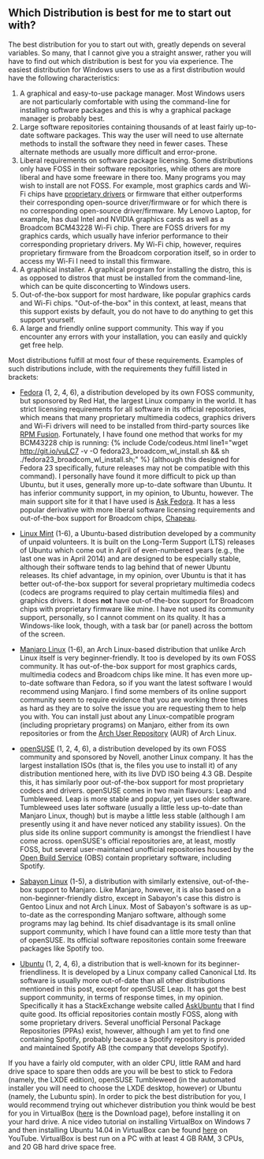 ## Which Distribution is best for me to start out with?
The best distribution for you to start out with, greatly depends on several variables. So many, that I cannot give you a straight answer, rather you will have to find out which distribution is best for you via experience. The easiest distribution for Windows users to use as a first distribution would have the following characteristics:

1. A graphical and easy-to-use package manager. Most Windows users are not particularly comfortable with using the command-line for installing software packages and this is why a graphical package manager is probably best.
2. Large software repositories containing thousands of at least fairly up-to-date software packages. This way the user will need to use alternate methods to install the software they need in fewer cases. These alternate methods are usually more difficult and error-prone.
3. Liberal requirements on software package licensing. Some distributions only have FOSS in their software repositories, while others are more liberal and have some freeware in there too. Many programs you may wish to install are not FOSS. For example, most graphics cards and Wi-Fi chips have [proprietary drivers](https://en.wikipedia.org/wiki/Device_driver) or firmware that either outperforms their corresponding open-source driver/firmware or for which there is no corresponding open-source driver/firmware. My Lenovo Laptop, for example, has dual Intel and NVIDIA graphics cards as well as a Broadcom BCM43228 Wi-Fi chip. There are FOSS drivers for my graphics cards, which usually have inferior performance to their corresponding proprietary drivers. My Wi-Fi chip, however, requires proprietary firmware from the Broadcom corporation itself, so in order to access my Wi-Fi I need to install this firmware.
4. A graphical installer. A graphical program for installing the distro, this is as opposed to distros that must be installed from the command-line, which can be quite disconcerting to Windows users.
5. Out-of-the-box support for most hardware, like popular graphics cards and Wi-Fi chips. "Out-of-the-box" in this context, at least, means that this support exists by default, you do not have to do anything to get this support yourself.
6. A large and friendly online support community. This way if you encounter any errors with your installation, you can easily and quickly get free help.

Most distributions fulfill at most four of these requirements. Examples of such distributions include, with the requirements they fulfill listed in brackets:

* [Fedora](https://getfedora.org/) (1, 2, 4, 6), a distribution developed by its own FOSS community, but sponsored by Red Hat, the largest Linux company in the world. It has strict licensing requirements for all software in its official repositories, which means that many proprietary multimedia codecs, graphics drivers and Wi-Fi drivers will need to be installed from third-party sources like [RPM Fusion](http://rpmfusion.org/). Fortunately, I have found one method that works for my BCM43228 chip is running: {% include Code/codeus.html line1="wget http://git.io/vuLC7 -v -O fedora23_broadcom_wl_install.sh && sh ./fedora23_broadcom_wl_install.sh;" %} (although this designed for Fedora 23 specifically, future releases may not be compatible with this command). I personally have found it more difficult to pick up than Ubuntu, but it uses, generally more up-to-date software than Ubuntu. It has inferior community support, in my opinion, to Ubuntu, however. The main support site for it that I have used is [Ask Fedora](https://ask.fedoraproject.org/). It has a less popular derivative with more liberal software licensing requirements and out-of-the-box support for Broadcom chips, [Chapeau](http://chapeaulinux.org/).

* [Linux Mint](http://linuxmint.com/) (1-6), a Ubuntu-based distribution developed by a community of unpaid volunteers. It is built on the Long-Term Support (LTS) releases of Ubuntu which come out in April of even-numbered years (e.g., the last one was in April 2014) and are designed to be especially stable, although their software tends to lag behind that of newer Ubuntu releases. Its chief advantage, in my opinion, over Ubuntu is that it has better out-of-the-box support for several proprietary multimedia codecs (codecs are programs required to play certain multimedia files) and graphics drivers. It does **not** have out-of-the-box support for Broadcom chips with proprietary firmware like mine. I have not used its community support, personally, so I cannot comment on its quality. It has a Windows-like look, though, with a task bar (or panel) across the bottom of the screen.

* [Manjaro Linux](https://manjaro.github.io/) (1-6), an Arch Linux-based distribution that unlike Arch Linux itself is very beginner-friendly. It too is developed by its own FOSS community. It has out-of-the-box support for most graphics cards, multimedia codecs and Broadcom chips like mine. It has even more up-to-date software than Fedora, so if you want the latest software I would recommend using Manjaro. I find some members of its online support community seem to require evidence that you are working three times as hard as they are to solve the issue you are requesting them to help you with. You can install just about any Linux-compatible program (including proprietary programs) on Manjaro, either from its own repositories or from the [Arch User Repository](https://aur.archlinux.org) (AUR) of Arch Linux.

* [openSUSE](https://www.opensuse.org/) (1, 2, 4, 6), a distribution developed by its own FOSS community and sponsored by Novell, another Linux company. It has the largest installation ISOs (that is, the files you use to install it) of any distribution mentioned here, with its live DVD ISO being 4.3 GB. Despite this, it has similarly poor out-of-the-box support for most proprietary codecs and drivers. openSUSE comes in two main flavours: Leap and Tumbleweed. Leap is more stable and popular, yet uses older software. Tumbleweed uses later software (usually a little less up-to-date than Manjaro Linux, though) but is maybe a little less stable (although I am presently using it and have never noticed any stability issues). On the plus side its online support community is amongst the friendliest I have come across. openSUSE's official repositories are, at least, mostly FOSS, but several user-maintained unofficial repositories housed by the [Open Build Service](https://build.opensuse.org) (OBS) contain proprietary software, including Spotify.

* [Sabayon Linux](http://sabayon.org/) (1-5), a distribution with similarly extensive, out-of-the-box support to Manjaro. Like Manjaro, however, it is also based on a non-beginner-friendly distro, except in Sabayon's case this distro is Gentoo Linux and not Arch Linux. Most of Sabayon's software is as up-to-date as the corresponding Manjaro software, although some programs may lag behind. Its chief disadvantage is its small online support community, which I have found can a little more testy than that of openSUSE. Its official software repositories contain some freeware packages like Spotify too.

* [Ubuntu](http://ubuntu.com) (1, 2, 4, 6), a distribution that is well-known for its beginner-friendliness. It is developed by a Linux company called Canonical Ltd. Its software is usually more out-of-date than all other distributions mentioned in this post, except for openSUSE Leap. It has got the best support community, in terms of response times, in my opinion. Specifically it has a StackExchange website called [AskUbuntu](http://askubuntu.com) that I find quite good. Its official repositories contain mostly FOSS, along with some proprietary drivers. Several unofficial Personal Package Repositories (PPAs) exist, however, although I am yet to find one containing Spotify, probably because a Spotify repository is provided and maintained Spotify AB (the company that develops Spotify).

If you have a fairly old computer, with an older CPU, little RAM and hard drive space to spare then odds are you will be best to stick to Fedora (namely, the LXDE edition), openSUSE Tumbleweed (in the automated installer you will need to choose the LXDE desktop, however) or Ubuntu (namely, the Lubuntu spin). In order to pick the best distribution for you, I would recommend trying out whichever distribution you think would be best for you in VirtualBox ([here](https://www.virtualbox.org/wiki/Downloads) is the Download page), before installing it on your hard drive. A nice video tutorial on installing VirtualBox on Windows 7 and then installing Ubuntu 14.04 in VirtualBox can be found [here](https://www.youtube.com/watch?v=QkJmahizwO4) on YouTube. VirtualBox is best run on a PC with at least 4 GB RAM, 3 CPUs, and 20 GB hard drive space free.
